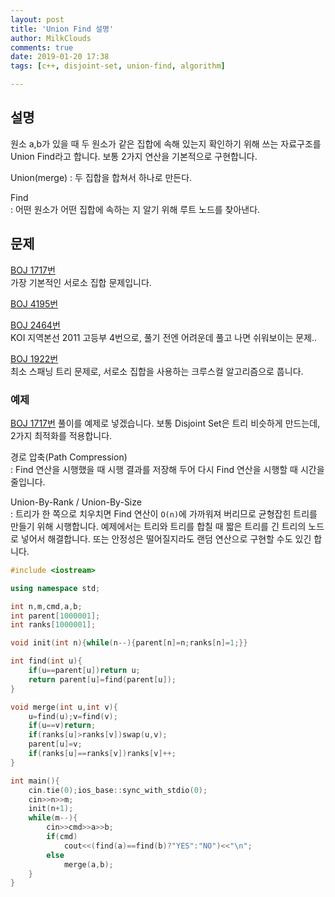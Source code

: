 ```yaml
---
layout: post
title: 'Union Find 설명'
author: MilkClouds
comments: true
date: 2019-01-20 17:38
tags: [c++, disjoint-set, union-find, algorithm]

---
```



## 설명

원소 a,b가 있을 때 두 원소가 같은 집합에 속해 있는지 확인하기 위해 쓰는 자료구조를 Union Find라고 합니다. 보통 2가지 연산을 기본적으로 구현합니다.

Union(merge)
: 두 집합을 합쳐서 하나로 만든다.

Find  
: 어떤 원소가 어떤 집합에 속하는 지 알기 위해 루트 노드를 찾아낸다.


## 문제

[BOJ 1717번](https://www.acmicpc.net/problem/1717)  
가장 기본적인 서로소 집합 문제입니다.

[BOJ 4195번](https://www.acmicpc.net/problem/4195)

[BOJ 2464번](https://www.acmicpc.net/problem/2463)  
KOI 지역본선 2011 고등부 4번으로, 풀기 전엔 어려운데 풀고 나면 쉬워보이는 문제..

[BOJ 1922번](https://www.acmicpc.net/problem/1922)  
최소 스패닝 트리 문제로, 서로소 집합을 사용하는 크루스컬 알고리즘으로 풉니다.  

### 예제  

[BOJ 1717번](https://www.acmicpc.net/problem/1717) 풀이를 예제로 넣겠습니다.
보통 Disjoint Set은 트리 비슷하게 만드는데, 2가지 최적화를 적용합니다.

경로 압축(Path Compression)  
: Find 연산을 시행했을 때 시행 결과를 저장해 두어 다시 Find 연산을 시행할 때 시간을 줄입니다.

Union-By-Rank / Union-By-Size  
: 트리가 한 쪽으로 치우치면 Find 연산이 `O(n)`에 가까워져 버리므로 균형잡힌 트리를 만들기 위해 시행합니다. 예제에서는 트리와 트리를 합칠 때 짧은 트리를 긴 트리의 노드로 넣어서 해결합니다. 또는 안정성은 떨어질지라도 랜덤 연산으로 구현할 수도 있긴 합니다.

```c++
#include <iostream>

using namespace std;

int n,m,cmd,a,b;
int parent[1000001];
int ranks[1000001];

void init(int n){while(n--){parent[n]=n;ranks[n]=1;}}

int find(int u){
	if(u==parent[u])return u;
	return parent[u]=find(parent[u]);
}

void merge(int u,int v){
	u=find(u);v=find(v);
	if(u==v)return;
	if(ranks[u]>ranks[v])swap(u,v);
	parent[u]=v;
	if(ranks[u]==ranks[v])ranks[v]++;
}

int main(){
	cin.tie(0);ios_base::sync_with_stdio(0);
	cin>>n>>m;
	init(n+1);
	while(m--){
		cin>>cmd>>a>>b;
		if(cmd)
			cout<<(find(a)==find(b)?"YES":"NO")<<"\n";
		else
			merge(a,b);
	}
}
```
